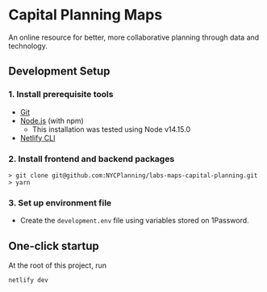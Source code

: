 # Capital Planning Maps

An online resource for better, more collaborative planning through data and technology.

## Development Setup

### 1. Install prerequisite tools

- [Git](https://git-scm.com/)
- [Node.js](https://nodejs.org/) (with npm)
  - This installation was tested using Node v14.15.0
- [Netlify CLI](https://docs.netlify.com/cli/get-started/)

### 2. Install frontend and backend packages

```
> git clone git@github.com:NYCPlanning/labs-maps-capital-planning.git
> yarn
```

### 3. Set up environment file

- Create the `development.env` file using variables stored on 1Password.

## One-click startup

At the root of this project, run

```
netlify dev
```
